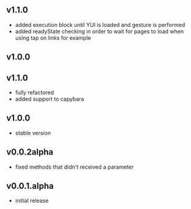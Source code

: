 ## v1.1.0

* added execution block until YUI is loaded and gesture is performed
* added readyState checking in order to wait for pages to load when using tap on links for example

## v1.0.0


## v1.1.0

* fully refactored
* added support to capybara

## v1.0.0

* stable version

## v0.0.2alpha

* fixed methods that didn't received a parameter

## v0.0.1.alpha

* initial release